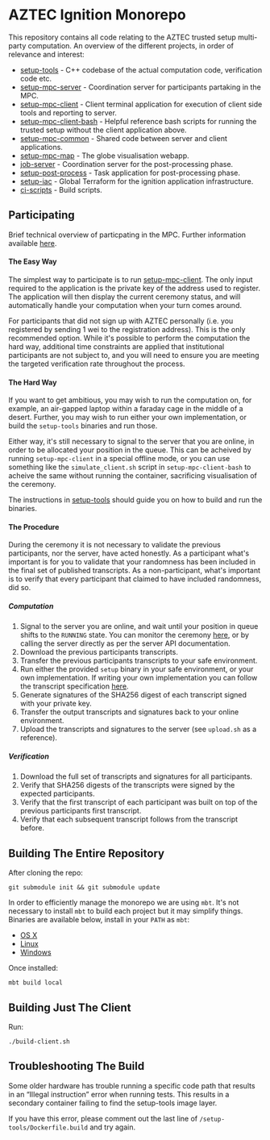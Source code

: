 # AZTEC Ignition Monorepo

This repository contains all code relating to the AZTEC trusted setup multi-party computation.
An overview of the different projects, in order of relevance and interest:

- [setup-tools](/setup-tools) - C++ codebase of the actual computation code, verification code etc.
- [setup-mpc-server](/setup-mpc-server) - Coordination server for participants partaking in the MPC.
- [setup-mpc-client](/setup-mpc-client) - Client terminal application for execution of client side tools and reporting to server.
- [setup-mpc-client-bash](/setup-mpc-client-bash) - Helpful reference bash scripts for running the trusted setup without the client application above.
- [setup-mpc-common](/setup-mpc-common) - Shared code between server and client applications.
- [setup-mpc-map](/setup-mpc-map) - The globe visualisation webapp.
- [job-server](/job-server) - Coordination server for the post-processing phase.
- [setup-post-process](/setup-post-process) - Task application for post-processing phase.
- [setup-iac](/setup-iac) - Global Terraform for the ignition application infrastructure.
- [ci-scripts](/ci-scripts) - Build scripts.

## Participating

Brief technical overview of particpating in the MPC. Further information available [here](https://app.gitbook.com/@aztec-protocol/s/mpc).

#### The Easy Way

The simplest way to participate is to run [setup-mpc-client](/setup-mpc-client). The only input required to the application is the private key of the address used to register.
The application will then display the current ceremony status, and will automatically handle your computation when your turn comes around.

For participants that did not sign up with AZTEC personally (i.e. you registered by sending 1 wei to the registration address). This is the only recommended option.
While it's possible to perform the computation the hard way, additional time constraints are applied that institutional participants are not subject to, and you will need
to ensure you are meeting the targeted verification rate throughout the process.

#### The Hard Way

If you want to get ambitious, you may wish to run the computation on, for example, an air-gapped laptop within a faraday cage in the middle of a desert.
Further, you may wish to run either your own implementation, or build the `setup-tools` binaries and run those.

Either way, it's still necessary to signal to the server that you are online, in order to be allocated your position in the queue. This can be acheived by running `setup-mpc-client` in a special offline mode,
or you can use something like the `simulate_client.sh` script in `setup-mpc-client-bash` to acheive the same without running the container, sacrificing visualisation of the ceremony.

The instructions in [setup-tools](/setup-tools) should guide you on how to build and run the binaries.

#### The Procedure

During the ceremony it is not necessary to validate the previous participants, nor the server, have acted honestly. As a participant what's important is for you to validate that your randomness has been included in the final set of published transcripts. As a non-participant, what's important is to verify that every participant that claimed to have included randomness, did so.

##### Computation

1. Signal to the server you are online, and wait until your position in queue shifts to the `RUNNING` state. You can monitor the ceremony [here](https://ignition.aztecprotocol.com), or by calling the server directly as per the server API documentation.
1. Download the previous participants transcripts.
1. Transfer the previous participants transcripts to your safe environment.
1. Run either the provided `setup` binary in your safe environment, or your own implementation. If writing your own implementation you can follow the transcript specification [here](https://gist.github.com/zac-williamson/bc0774e2bd4cad6ffd5e2edd2166a30c).
1. Generate signatures of the SHA256 digest of each transcript signed with your private key.
1. Transfer the output transcripts and signatures back to your online environment.
1. Upload the transcripts and signatures to the server (see `upload.sh` as a reference).

##### Verification

1. Download the full set of transcripts and signatures for all participants.
1. Verify that SHA256 digests of the transcripts were signed by the expected participants.
1. Verify that the first transcript of each participant was built on top of the previous participants first transcript.
1. Verify that each subsequent transcript follows from the transcript before.

## Building The Entire Repository

After cloning the repo:

`git submodule init && git submodule update`

In order to efficiently manage the monorepo we are using `mbt`. It's not necessary to install `mbt` to build each project but it may simplify things.
Binaries are available below, install in your `PATH` as `mbt`:

- [OS X](https://dl.bintray.com/buddyspike/bin/mbt_darwin_x86_64/0.23.0/0.23.0/:mbt_darwin_x86_64)
- [Linux](https://dl.bintray.com/buddyspike/bin/mbt_linux_x86_64/0.23.0/0.23.0/:mbt_linux_x86_64)
- [Windows](https://dl.bintray.com/buddyspike/bin/0.23.0/:mbt_windows_x86.zip)

Once installed:

`mbt build local`

## Building Just The Client

Run:

`./build-client.sh`

## Troubleshooting The Build

Some older hardware has trouble running a specific code path that results in an “Illegal instruction” error when running tests. This results in a secondary container failing to find the setup-tools image layer.

If you have this error, please comment out the last line of `/setup-tools/Dockerfile.build` and try again.
